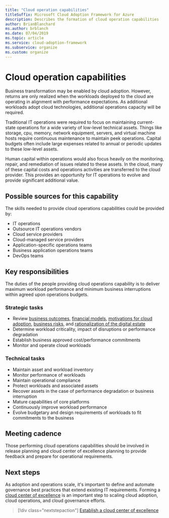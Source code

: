 ```yaml
---
title: "Cloud operation capabilities"
titleSuffix: Microsoft Cloud Adoption Framework for Azure
description: Describes the formation of cloud operation capabilities
author: BrianBlanchard
ms.author: brblanch
ms.date: 07/04/2019
ms.topic: article
ms.service: cloud-adoption-framework
ms.subservice: organize
ms.custom: organize
---
```


# Cloud operation capabilities

Business transformation may be enabled by cloud adoption. However, returns are only realized when the workloads deployed to the cloud are operating in alignment with performance expectations. As additional workloads adopt cloud technologies, additional operations capacity will be required.

Traditional IT operations were required to focus on maintaining current-state operations for a wide variety of low-level technical assets. Things like storage, cpu, memory, network equipment, servers, and virtual machine hosts require continuous maintenance to maintain peek operations. Capital budgets often include large expenses related to annual or periodic updates to these low-level assets.

 Human capital within operations would also focus heavily on the monitoring, repair, and remediation of issues related to these assets. In the cloud, many of these capital costs and operations activities are transferred to the cloud provider. This provides an opportunity for IT operations to evolve and provide significant additional value.

## Possible sources for this capability

The skills needed to provide cloud operations capabilities could be provided by:

- IT operations
- Outsource IT operations vendors
- Cloud service providers
- Cloud-managed service providers
- Application-specific operations teams
- Business application operations teams
- DevOps teams

## Key responsibilities

The duties of the people providing cloud operations capability is to deliver maximum workload performance and minimum business interruptions within agreed upon operations budgets.

### Strategic tasks

- Review [business outcomes](../business-strategy/business-outcomes/index.md), [financial models](../business-strategy/financial-models.md), [motivations for cloud adoption](../business-strategy/motivations-why-are-we-moving-to-the-cloud.md), [business risks](../governance/policy-compliance/risk-tolerance.md), and [rationalization of the digital estate](../digital-estate/overview.md)
- Determine workload criticality, impact of disruptions or performance degradation
- Establish business approved cost/performance commitments
- Monitor and operate cloud workloads

### Technical tasks

- Maintain asset and workload inventory
- Monitor performance of workloads
- Maintain operational compliance
- Protect workloads and associated assets
- Recover assets in the case of performance degradation or business interruption
- Mature capabilities of core platforms
- Continuously improve workload performance
- Evolve budgetary and design requirements of workloads to fit commitments to the business

## Meeting cadence

Those performing cloud operations capabilities should be involved in release planning and cloud center of excellence planning to provide feedback and prepare for operational requirements.

## Next steps

As adoption and operations scale, it's important to define and automate governance best practices that extend existing IT requirements. Forming a [cloud center of excellence](./cloud-center-excellence.md) is an important step to scaling cloud adoption, cloud operations, and cloud governance efforts.

> [!div class="nextstepaction"]
> [Establish a cloud center of excellence](./cloud-center-excellence.md)
